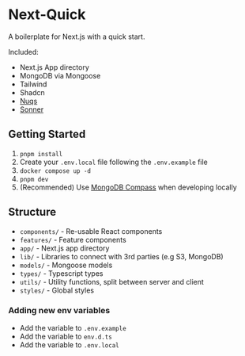 # Next-Quick

A boilerplate for Next.js with a quick start.

Included:

- Next.js App directory
- MongoDB via Mongoose
- Tailwind
- Shadcn
- [Nuqs](https://nuqs.47ng.com/)
- [Sonner](https://sonner.emilkowal.ski/)


## Getting Started

1. `pnpm install`
2. Create your `.env.local` file following the `.env.example` file
3. `docker compose up -d`
4. `pnpm dev`
5. (Recommended) Use [MongoDB Compass](https://www.mongodb.com/products/tools/compass) when developing locally


## Structure

- `components/` - Re-usable React components
- `features/` - Feature components
- `app/` - Next.js app directory
- `lib/` - Libraries to connect with 3rd parties (e.g S3, MongoDB)
- `models/` - Mongoose models
- `types/` - Typescript types
- `utils/` - Utility functions, split between server and client
- `styles/` - Global styles

### Adding new env variables

- Add the variable to `.env.example`
- Add the variable to `env.d.ts`
- Add the variable to `.env.local`
